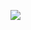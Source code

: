 

<p  align="left" img height="400" src = "https://media.giphy.com/media/S5cNJUokTaBmdtBYe3/giphy.gif" style="text-align:right;"
Here are some ideas to get you started:
- 🔭 I’m currently working on Deep Learning Computer Vision.
- 🌱 I’m currently learning Natural Language Processing.
- 👯 I’m looking to collaborate on Kaggle projects.
- 🤔 I’m looking for help with Neural Style Transfer.
- 📫 How to reach me: sanchitvj1026@gmail.com
- 😄 Pronouns: Anything you like.
- ⚡ Fun fact: Undergrad in ECE but don't know why I chose that.
</p>

![](https://github-readme-stats.vercel.app/api?username=sanchitvj&show_icons=true)
